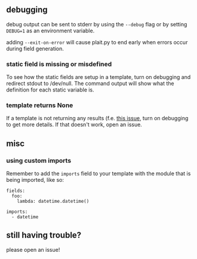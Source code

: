 ## debugging

debug output can be sent to stderr by using the `--debug` flag or by setting
`DEBUG=1` as an environment variable.

adding `--exit-on-error` will cause plait.py to end early when errors occur
during field generation.

### static field is missing or misdefined

To see how the static fields are setup in a template, turn on debugging and
redirect stdout to /dev/null. The command output will show what the definition
for each static variable is.

### template returns None

If a template is not returning any results (f.e. [this
issue](https://github.com/plaitpy/plaitpy/issues/3), turn on debugging
to get more details. If that doesn't work, open an issue.

## misc

### using custom imports

Remember to add the `imports` field to your template with the module that is
being imported, like so:

    fields:
      foo:
        lambda: datetime.datetime()

    imports:
      - datetime

## still having trouble?

please open an issue!
